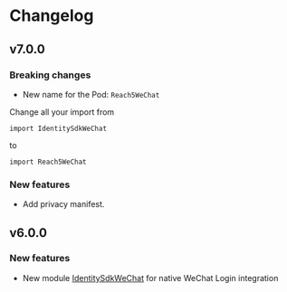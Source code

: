 # Changelog

## v7.0.0
### Breaking changes
- New name for the Pod: `Reach5WeChat`

Change all your import from
```
import IdentitySdkWeChat
```
to
```
import Reach5WeChat
```

### New features
- Add privacy manifest.

## v6.0.0

### New features
- New module [IdentitySdkWeChat](IdentitySdkWeChat) for native WeChat Login integration 
